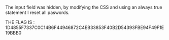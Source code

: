The input field was hidden, by modifying the CSS and using an always true statement I reset all paswords.

THE FLAG IS : 1D4855F7337C0C14B6F44946872C4EB33853F40B2D54393FBE94F49F1E19BBB0